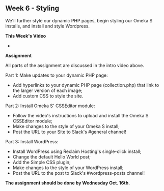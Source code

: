 ## Week 6 - Styling

We'll further style our dynamic PHP pages, begin styling our Omeka S installs, and install and style Wordpress.

**This Week's Video**

- 

**Assignment**

All parts of the assignment are discussed in the intro video above.

Part 1: Make updates to your dynamic PHP page:
- Add hyperlinks to your dynamic PHP page (collection.php) that link to the larger version of each image;
- Add custom CSS to style the site.

Part 2: Install Omeka S' CSSEditor module:
- Follow the video's instructions to upload and install the Omeka S CSSEditor module;
- Make changes to the style of your Omeka S install;
- Post the URL to your Site to Slack's #general channel!

Part 3: Install WordPress:
- Install WordPress using Reclaim Hosting's single-click install;
- Change the default Hello World post;
- Add the Simple CSS plugin;
- Make changes to the style of your WordPress install;
- Post the URL to the post to Slack's #wordpress-posts channel!

**The assignment should be done by Wednesday Oct. 16th.**
